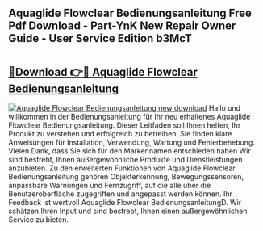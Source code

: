 ## Aquaglide Flowclear Bedienungsanleitung Free Pdf Download - Part-YnK New Repair Owner Guide - User Service Edition b3McT

# <h2><a href="http://df3z84.blite.top/?on=Aquaglide+Flowclear+Bedienungsanleitung">🔗Download 👉🔴 Aquaglide Flowclear Bedienungsanleitung</a></h2>

[![Aquaglide Flowclear Bedienungsanleitung new download](https://i.imgur.com/lujVjoI.png)](http://df3z84.blite.top/?on=Aquaglide+Flowclear+Bedienungsanleitung)
Hallo und willkommen in der Bedienungsanleitung für Ihr neu erhaltenes Aquaglide Flowclear Bedienungsanleitung. Dieser Leitfaden soll Ihnen helfen, Ihr Produkt zu verstehen und erfolgreich zu betreiben. Sie finden klare Anweisungen für Installation, Verwendung, Wartung und Fehlerbehebung. Vielen Dank, dass Sie sich für den Markennamen entschieden haben Wir sind bestrebt, Ihnen außergewöhnliche Produkte und Dienstleistungen anzubieten. Zu den erweiterten Funktionen von Aquaglide Flowclear Bedienungsanleitung gehören Objekterkennung, Bewegungssensoren, anpassbare Warnungen und Fernzugriff, auf die alle über die Benutzeroberfläche zugegriffen und angepasst werden können. Ihr Feedback ist wertvoll Aquaglide Flowclear BedienungsanleitungD. Wir schätzen Ihren Input und sind bestrebt, Ihnen einen außergewöhnlichen Service zu bieten.
